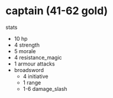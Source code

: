 # captain (41-62 gold)

stats
* 10 hp
* 4 strength
* 5 morale
* 4 resistance_magic
* 1 armour
attacks
* broadsword
  * 4 initiative
  * 1 range
  * 1-6 damage_slash

